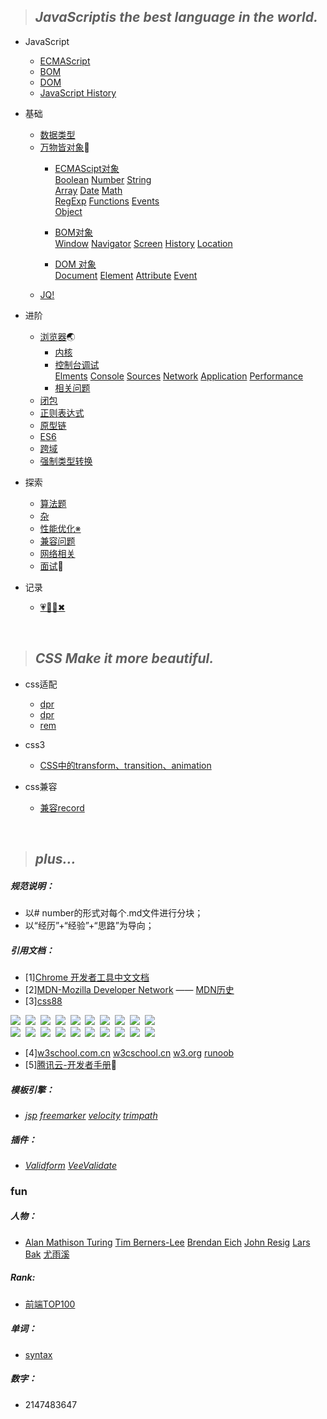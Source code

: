 >## *JavaScriptis the best language in the world.*

* JavaScript
   * [ECMAScript](https://github.com/TUARAN/tarsJs/blob/master/JavaScript/ECMAScript.md)
   * [BOM](https://github.com/TUARAN/tarsJs/blob/master/JavaScript/BOM.md)
   * [DOM](https://github.com/TUARAN/tarsJs/blob/master/JavaScript/DOM.md)
   * [JavaScript History](https://github.com/TUARAN/tarsJs/blob/master/JavaScript/JavaScipt%20History.md)

* 基础
   * [数据类型](https://github.com/TUARAN/tarsJs/blob/master/%E5%9F%BA%E7%A1%80/%E6%95%B0%E6%8D%AE%E7%B1%BB%E5%9E%8B.md)
   * [万物皆对象](https://github.com/TUARAN/tarsJs/tree/master/%E5%9F%BA%E7%A1%80/%E4%B8%87%E7%89%A9%E7%9A%86%E5%AF%B9%E8%B1%A1)🐘
      * [ECMAScipt对象](https://github.com/TUARAN/tarsJs/tree/master/%E5%9F%BA%E7%A1%80/%E4%B8%87%E7%89%A9%E7%9A%86%E5%AF%B9%E8%B1%A1/ECMAScript%E5%AF%B9%E8%B1%A1)<br>
             [Boolean](https://github.com/TUARAN/tarsJs/blob/master/%E5%9F%BA%E7%A1%80/%E4%B8%87%E7%89%A9%E7%9A%86%E5%AF%B9%E8%B1%A1/ECMAScript%E5%AF%B9%E8%B1%A1/Boolean.md)
             [Number](https://github.com/TUARAN/tarsJs/blob/master/%E5%9F%BA%E7%A1%80/%E4%B8%87%E7%89%A9%E7%9A%86%E5%AF%B9%E8%B1%A1/ECMAScript%E5%AF%B9%E8%B1%A1/Number.md)
             [String](https://github.com/TUARAN/tarsJs/blob/master/%E5%9F%BA%E7%A1%80/%E4%B8%87%E7%89%A9%E7%9A%86%E5%AF%B9%E8%B1%A1/ECMAScript%E5%AF%B9%E8%B1%A1/String.md)<br>
             [Array](https://github.com/TUARAN/tarsJs/blob/master/%E5%9F%BA%E7%A1%80/%E4%B8%87%E7%89%A9%E7%9A%86%E5%AF%B9%E8%B1%A1/ECMAScript%E5%AF%B9%E8%B1%A1/Array.md)
             [Date](https://github.com/TUARAN/tarsJs/blob/master/%E5%9F%BA%E7%A1%80/%E4%B8%87%E7%89%A9%E7%9A%86%E5%AF%B9%E8%B1%A1/ECMAScript%E5%AF%B9%E8%B1%A1/Date.md)
             [Math](https://github.com/TUARAN/tarsJs/blob/master/%E5%9F%BA%E7%A1%80/%E4%B8%87%E7%89%A9%E7%9A%86%E5%AF%B9%E8%B1%A1/ECMAScript%E5%AF%B9%E8%B1%A1/Math.md)<br>
             [RegExp](https://github.com/TUARAN/tarsJs/blob/master/%E5%9F%BA%E7%A1%80/%E4%B8%87%E7%89%A9%E7%9A%86%E5%AF%B9%E8%B1%A1/ECMAScript%E5%AF%B9%E8%B1%A1/RegExp.md)
             [Functions](https://github.com/TUARAN/tarsJs/blob/master/%E5%9F%BA%E7%A1%80/%E4%B8%87%E7%89%A9%E7%9A%86%E5%AF%B9%E8%B1%A1/ECMAScript%E5%AF%B9%E8%B1%A1/Functions.md)
             [Events](https://github.com/TUARAN/tarsJs/blob/master/%E5%9F%BA%E7%A1%80/%E4%B8%87%E7%89%A9%E7%9A%86%E5%AF%B9%E8%B1%A1/ECMAScript%E5%AF%B9%E8%B1%A1/Events.md)<br>
             [Object](https://github.com/TUARAN/tarsJs/blob/master/%E5%9F%BA%E7%A1%80/%E4%B8%87%E7%89%A9%E7%9A%86%E5%AF%B9%E8%B1%A1/ECMAScript%E5%AF%B9%E8%B1%A1/Object.md)
             
      * [BOM对象](https://github.com/TUARAN/tarsJs/tree/master/%E5%9F%BA%E7%A1%80/%E4%B8%87%E7%89%A9%E7%9A%86%E5%AF%B9%E8%B1%A1/BOM%E5%AF%B9%E8%B1%A1)<br>
             [Window](https://github.com/TUARAN/tarsJs/blob/master/%E5%9F%BA%E7%A1%80/%E4%B8%87%E7%89%A9%E7%9A%86%E5%AF%B9%E8%B1%A1/BOM%E5%AF%B9%E8%B1%A1/Window.md)
             [Navigator](https://github.com/TUARAN/tarsJs/blob/master/%E5%9F%BA%E7%A1%80/%E4%B8%87%E7%89%A9%E7%9A%86%E5%AF%B9%E8%B1%A1/BOM%E5%AF%B9%E8%B1%A1/Navigator.md)
             [Screen](https://github.com/TUARAN/tarsJs/blob/master/%E5%9F%BA%E7%A1%80/%E4%B8%87%E7%89%A9%E7%9A%86%E5%AF%B9%E8%B1%A1/BOM%E5%AF%B9%E8%B1%A1/Screen.md)
             [History](https://github.com/TUARAN/tarsJs/blob/master/%E5%9F%BA%E7%A1%80/%E4%B8%87%E7%89%A9%E7%9A%86%E5%AF%B9%E8%B1%A1/BOM%E5%AF%B9%E8%B1%A1/History.md)
             [Location](https://github.com/TUARAN/tarsJs/blob/master/%E5%9F%BA%E7%A1%80/%E4%B8%87%E7%89%A9%E7%9A%86%E5%AF%B9%E8%B1%A1/BOM%E5%AF%B9%E8%B1%A1/Location.md)
             
      * [DOM 对象](https://github.com/TUARAN/tarsJs/tree/master/%E5%9F%BA%E7%A1%80/%E4%B8%87%E7%89%A9%E7%9A%86%E5%AF%B9%E8%B1%A1/DOM%E5%AF%B9%E8%B1%A1)<br>
             [Document](https://github.com/TUARAN/tarsJs/blob/master/%E5%9F%BA%E7%A1%80/%E4%B8%87%E7%89%A9%E7%9A%86%E5%AF%B9%E8%B1%A1/DOM%E5%AF%B9%E8%B1%A1/Document.md)
             [Element](https://github.com/TUARAN/tarsJs/blob/master/%E5%9F%BA%E7%A1%80/%E4%B8%87%E7%89%A9%E7%9A%86%E5%AF%B9%E8%B1%A1/DOM%E5%AF%B9%E8%B1%A1/Element.md)
             [Attribute](https://github.com/TUARAN/tarsJs/blob/master/%E5%9F%BA%E7%A1%80/%E4%B8%87%E7%89%A9%E7%9A%86%E5%AF%B9%E8%B1%A1/DOM%E5%AF%B9%E8%B1%A1/Attribute.md)
             [Event](https://github.com/TUARAN/tarsJs/blob/master/%E5%9F%BA%E7%A1%80/%E4%B8%87%E7%89%A9%E7%9A%86%E5%AF%B9%E8%B1%A1/DOM%E5%AF%B9%E8%B1%A1/Event.md)
    * [JQ!](https://github.com/TUARAN/tarsJs/blob/master/%E5%9F%BA%E7%A1%80/JQ!.md)

* 进阶
   * [浏览器](https://github.com/TUARAN/tarsJs/tree/master/%E8%BF%9B%E9%98%B6/%E6%B5%8F%E8%A7%88%E5%99%A8)🌏
      * [内核](https://github.com/TUARAN/tarsJs/blob/master/%E8%BF%9B%E9%98%B6/%E6%B5%8F%E8%A7%88%E5%99%A8/%E5%86%85%E6%A0%B8.md)
      * [控制台调试](https://github.com/TUARAN/tarsJs/tree/master/%E8%BF%9B%E9%98%B6/%E6%B5%8F%E8%A7%88%E5%99%A8/%E6%8E%A7%E5%88%B6%E5%8F%B0%E8%B0%83%E8%AF%95)<br>
             [Elments](https://github.com/TUARAN/tarsJs/blob/master/%E8%BF%9B%E9%98%B6/%E6%B5%8F%E8%A7%88%E5%99%A8/%E6%8E%A7%E5%88%B6%E5%8F%B0%E8%B0%83%E8%AF%95/Elments.md)
             [Console](https://github.com/TUARAN/tarsJs/blob/master/%E8%BF%9B%E9%98%B6/%E6%B5%8F%E8%A7%88%E5%99%A8/%E6%8E%A7%E5%88%B6%E5%8F%B0%E8%B0%83%E8%AF%95/Console.md)
             [Sources](https://github.com/TUARAN/tarsJs/blob/master/%E8%BF%9B%E9%98%B6/%E6%B5%8F%E8%A7%88%E5%99%A8/%E6%8E%A7%E5%88%B6%E5%8F%B0%E8%B0%83%E8%AF%95/Sources.md)
             [Network](https://github.com/TUARAN/tarsJs/blob/master/%E8%BF%9B%E9%98%B6/%E6%B5%8F%E8%A7%88%E5%99%A8/%E6%8E%A7%E5%88%B6%E5%8F%B0%E8%B0%83%E8%AF%95/Network.md)
             [Application](https://github.com/TUARAN/tarsJs/blob/master/%E8%BF%9B%E9%98%B6/%E6%B5%8F%E8%A7%88%E5%99%A8/%E6%8E%A7%E5%88%B6%E5%8F%B0%E8%B0%83%E8%AF%95/Application.md)
             [Performance](https://github.com/TUARAN/tarsJs/blob/master/%E8%BF%9B%E9%98%B6/%E6%B5%8F%E8%A7%88%E5%99%A8/%E6%8E%A7%E5%88%B6%E5%8F%B0%E8%B0%83%E8%AF%95/Performance.md)
      * [相关问题](https://github.com/TUARAN/tarsJs/blob/master/%E8%BF%9B%E9%98%B6/%E6%B5%8F%E8%A7%88%E5%99%A8/%E7%9B%B8%E5%85%B3%E9%97%AE%E9%A2%98.md)
   * [闭包](https://github.com/TUARAN/tarsJs/blob/master/%E8%BF%9B%E9%98%B6/%E9%97%AD%E5%8C%85.md)
   * [正则表达式](https://github.com/TUARAN/tarsJs/blob/master/%E8%BF%9B%E9%98%B6/%E6%AD%A3%E5%88%99%E8%A1%A8%E8%BE%BE%E5%BC%8F.md)
   * [原型链](https://github.com/TUARAN/tarsJs/blob/master/%E8%BF%9B%E9%98%B6/%E5%8E%9F%E5%9E%8B%E9%93%BE.md)
   * [ES6](https://github.com/TUARAN/tarsJs/blob/master/%E8%BF%9B%E9%98%B6/ES6.md)
   * [跨域](https://github.com/TUARAN/tarsJs/blob/master/%E8%BF%9B%E9%98%B6/%E8%B7%A8%E5%9F%9F.md)
   * [强制类型转换](https://github.com/TUARAN/tarsJs/blob/master/%E8%BF%9B%E9%98%B6/%E5%BC%BA%E5%88%B6%E7%B1%BB%E5%9E%8B%E8%BD%AC%E6%8D%A2.md)

* 探索
   * [算法题](https://github.com/TUARAN/tarsJs/blob/master/%E6%8E%A2%E7%B4%A2/%E7%AE%97%E6%B3%95%E9%A2%98.md)
   * [杂](https://github.com/TUARAN/tarsJs/blob/master/%E6%8E%A2%E7%B4%A2/%E7%BB%8F%E5%85%B8%E9%97%AE%E9%A2%98.md)
   * [性能优化※](https://github.com/TUARAN/tarsJs/blob/master/%E6%8E%A2%E7%B4%A2/%E6%80%A7%E8%83%BD%E4%BC%98%E5%8C%96.md)
   * [兼容问题](https://github.com/TUARAN/tarsJs/blob/master/%E6%8E%A2%E7%B4%A2/%E5%85%BC%E5%AE%B9%E9%97%AE%E9%A2%98.md)
   * [网络相关](https://github.com/TUARAN/tarsJs/blob/master/%E6%8E%A2%E7%B4%A2/%E7%BD%91%E7%BB%9C%E7%9B%B8%E5%85%B3.md)
   * [面试](https://github.com/TUARAN/tarsJs/blob/master/%E6%8E%A2%E7%B4%A2/%E9%9D%A2%E8%AF%95.md)🍜
   
* 记录
   * [💗🦌💪✖](https://github.com/TUARAN/tarsJs/blob/master/%E2%9D%A4%F0%9F%A6%8C%F0%9F%92%AA%E2%9C%96.md)
<br>  

>## *CSS Make it more beautiful.* 
* css适配

  * [dpr](https://www.cnblogs.com/mtl-key/p/7126634.html)
  * [dpr](https://www.cnblogs.com/liujn0829/p/7909218.html)
  * [rem](https://blog.csdn.net/honeymao/article/details/76795089)
  
* css3
  * [CSS中的transform、transition、animation](https://www.jianshu.com/p/0e0e1903b80d)

* css兼容
  * [兼容record](https://github.com/TUARAN/tarsJs/blob/master/css/record.md)
<br> 

>## *plus...*
##### 规范说明：
* 以# number的形式对每个.md文件进行分块；
* 以“经历”+“经验”+“思路”为导向；

##### 引用文档：
* [1][Chrome 开发者工具中文文档](http://www.css88.com/doc/chrome-devtools/)
* [2][MDN-Mozilla Developer Network](https://developer.mozilla.org/zh-CN/) —— [MDN历史](https://www.jianshu.com/p/f1d3be17f0c6)
* [3][css88](http://www.css88.com)

[![](https://github.com/TUARAN/pic/blob/master/js/t1.png)](http://jquery.cuishifeng.cn)&nbsp;
[![](https://github.com/TUARAN/pic/blob/master/js/t2.png)](http://www.css88.com/book/css/)&nbsp;
[![](https://github.com/TUARAN/pic/blob/master/js/t3.png)](https://reactjs.org/docs/hello-world.html)&nbsp;
[![](https://github.com/TUARAN/pic/blob/master/js/t4.png)](http://www.css88.com/doc/chrome-devtools/)&nbsp;
[![](https://github.com/TUARAN/pic/blob/master/js/t5.png)](http://www.css88.com/dev)&nbsp;
[![](https://github.com/TUARAN/pic/blob/master/js/t6.png)](http://www.codesnippet.cn/list.html)&nbsp;
[![](https://github.com/TUARAN/pic/blob/master/js/t7.png)](http://www.css88.com/doc/parcel/getting_started.html)&nbsp;
[![](https://github.com/TUARAN/pic/blob/master/js/t8.png)](http://webpack.css88.com)&nbsp;
[![](https://github.com/TUARAN/pic/blob/master/js/t9.png)](https://www.babeljs.cn/docs/usage/api/)&nbsp;
[![](https://github.com/TUARAN/pic/blob/master/js/t10.png)](http://www.css88.com/doc/underscore/)&nbsp;
<br>
[![](https://github.com/TUARAN/pic/blob/master/js/t11.png)](http://www.zeptojs.cn)&nbsp;
[![](https://github.com/TUARAN/pic/blob/master/js/t12.png)](https://www.lodashjs.com)&nbsp;
[![](https://github.com/TUARAN/pic/blob/master/js/t13.png)](http://sass.bootcss.com/docs/sass-reference/)&nbsp;
[![](https://github.com/TUARAN/pic/blob/master/js/t14.png)](http://www.css88.com/doc/backbone/)&nbsp;
[![](https://github.com/TUARAN/pic/blob/master/js/t15.png)](http://www.css88.com/doc/jsdoc/)&nbsp;
[![](https://github.com/TUARAN/pic/blob/master/js/t16.png)](https://less.bootcss.com)&nbsp;
[![](https://github.com/TUARAN/pic/blob/master/js/t17.png)](http://www.jqueryui.org.cn/tutorial/27.html)&nbsp;
[![](https://github.com/TUARAN/pic/blob/master/js/t18.png)](http://tool.chinaz.com/tools/html_js.aspx)&nbsp;
[![](https://github.com/TUARAN/pic/blob/master/js/t19.png)](http://tool.chinaz.com/Tools/jsformat.aspx)&nbsp;
[![](https://github.com/TUARAN/pic/blob/master/js/t20.png)](http://sass.bootcss.com/docs/sass-reference/)&nbsp;
*  [4][w3school.com.cn](http://www.w3school.com.cn/jsref/index.asp) [w3cschool.cn](https://www.w3cschool.cn) [w3.org](https://www.w3.org) [runoob](http://www.runoob.com)
* [5][腾讯云-开发者手册](https://cloud.tencent.com/developer/devdocs)🐧
##### 模板引擎：
* *[jsp](https://baike.baidu.com/item/JSP/141543?fr=aladdin)*
*[freemarker](http://freemarker.foofun.cn)*
*[velocity](https://www.cnblogs.com/avivaye/p/4418878.html)*
*[trimpath](http://bbs.chinaunix.net/thread-735901-1-1.html)*

##### 插件：
* *[Validform](http://validform.rjboy.cn/document.html)* *[VeeValidate](https://blog.csdn.net/docallen/article/details/73650179)*

### fun
##### 人物：

* [Alan Mathison Turing](https://baike.baidu.com/item/艾伦·麦席森·图灵/3940576?fromtitle=图灵&fromid=121208&fr=aladdin)
[Tim Berners-Lee](https://baike.baidu.com/item/蒂姆·伯纳斯·李?fromtitle=Tim+Berners-Lee&fromid=1836386)
[Brendan Eich](https://baike.baidu.com/item/Brendan%20Eich)
[John Resig](https://baike.baidu.com/item/John%20Resig/6336344?fr=aladdin)
[Lars Bak](https://baike.baidu.com/item/拉斯·巴克/4489230?fr=aladdin)
[尤雨溪](https://baike.baidu.com/item/尤雨溪/2281470?fr=aladdin)

##### Rank:

* [前端TOP100](https://www.awesomes.cn/rank/?sort=hot)

##### 单词：

* [syntax](https://www.baidu.com/baidu?wd=syntax&tn=54002054_dg&ie=utf-8)

##### 数字：

* 2147483647

